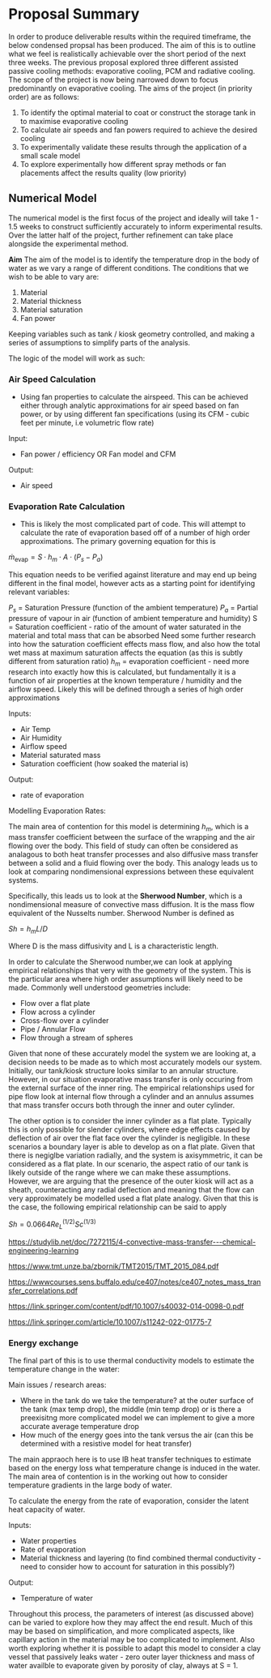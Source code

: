 # Proposal Summary

In order to produce deliverable results within the required timeframe, the below condensed propsal has been produced. The aim of this is to outline what we feel is realistically achievable over the short period of the next three weeks. The previous proposal explored three different assisted passive cooling methods: evaporative cooling, PCM and radiative cooling. The scope of the project is now being narrowed down to focus predominantly on evaporative cooling. The aims of the project (in priority order) are as follows:

1. To identify the optimal material to coat or construct the storage tank in to maximise evaporative cooling
2. To calculate air speeds and fan powers required to achieve the desired cooling
3. To experimentally validate these results through the application of a small scale model
4. To explore experimentally how different spray methods or fan placements affect the results quality (low priority)


## Numerical Model

The numerical model is the first focus of the project and ideally will take 1 - 1.5 weeks to construct sufficiently accurately to inform experimental results. Over the latter half of the project, further refinement can take place alongside the experimental method. 

****Aim****
The aim of the model is to identify the temperature drop in the body of water as we vary a range of different conditions. The conditions that we wish to be able to vary are:

1. Material
2. Material thickness
3. Material saturation
4. Fan power

Keeping variables such as tank / kiosk geometry controlled, and making a series of assumptions to simplify parts of the analysis. 

The logic of the model will work as such:

### Air Speed Calculation

- Using fan properties to calculate the airspeed. This can be achieved either through analytic approximations for air speed based on fan power, or by using different fan specifications (using its CFM - cubic feet per minute, i.e volumetric flow rate)

Input:
- Fan power / efficiency OR Fan model and CFM

Output:
- Air speed 

### Evaporation Rate Calculation 

- This is likely the most complicated part of code. This will attempt to calculate the rate of evaporation based off of a number of high order approximations. The primary governing equation for this is

$\dot{m}_{\text{evap}} = S \cdot h_m \cdot A \cdot (P_s - P_a)$

This equation needs to be verified against literature and may end up being different in the final model, however acts as a starting point for identifying relevant variables:

$P_s$ = Saturation Pressure (function of the ambient temperature)
$P_a$ = Partial pressure of vapour in air (function of ambient temperature and humidity)
S = Saturation coefficient - ratio of the amount of water saturated in the material and total mass that can be absorbed
Need some further research into how the saturation coefficient effects mass flow, and also how the total wet mass at maximum saturation affects the equation (as this is subtly different from saturation ratio)
$h_m$ = evaporation coefficient - need more research into exactly how this is calculated, but fundamentally it is a function of air properties at the known temperature / humidity and the airflow speed. Likely this will be defined through a series of high order approximations 

Inputs:
- Air Temp
- Air Humidity
- Airflow speed
- Material saturated mass
- Saturation coefficient (how soaked the material is)

Output: 
- rate of evaporation


Modelling Evaporation Rates:

The main area of contention for this model is determining $h_m$, which is a mass transfer coefficient between the surface of the wrapping and the air flowing over the body. This field of study can often be considered as analagous to both heat transfer processes and also diffusive mass transfer between a solid and a fluid flowing over the body. This analogy leads us to look at comparing nondimensional expressions between these equivalent systems.

Specifically, this leads us to look at the **Sherwood Number**, which is a nondimensional measure of convective mass diffusion. It is the mass flow equivalent of the Nusselts number.
Sherwood Number is defined as 

$Sh = h_m L/D$

Where D is the mass diffusivity and L is a characteristic length.

In order to calculate the Sherwood number,we can look at applying empirical relationships that very with the geometry of the system. This is the particular area where high order assumptions will likely need to be made. Commonly well understood geometries include:

- Flow over a flat plate
- Flow across a cylinder
- Cross-flow over a cylinder
- Pipe / Annular Flow
- Flow through a stream of spheres

Given that none of these accurately model the system we are looking at, a decision needs to be made as to which most accurately models our system. Initially, our tank/kiosk structure looks similar to an annular structure. However, in our situation evaporative mass transfer is only occuring from the external surface of the inner ring. The empirical relationships used for pipe flow look at internal flow through a cylinder and an annulus assumes that mass transfer occurs both through the inner and outer cylinder.

The other option is to consider the inner cylinder as a flat plate. Typically this is only possible for slender cylinders, where edge effects caused by deflection of air over the flat face over the cylinder is negligible. In these scenarios a boundary layer is able to develop as on a flat plate. Given that there is negiglbe variation radially, and the system is axisymmetric, it can be considered as a flat plate. In our scenario, the aspect ratio of our tank is likely outside of the range where we can make these assumptions. However, we are arguing that the presence of the outer kiosk will act as a sheath, counteracting any radial deflection and meaning that the flow can very approximately be modelled used a flat plate analogy. Given that this is the case, the following empirical relationship can be said to apply 

$Sh = 0.0664 Re_L^(1/2)Sc^(1/3)$


https://studylib.net/doc/7272115/4-convective-mass-transfer---chemical-engineering-learning

https://www.tmt.unze.ba/zbornik/TMT2015/TMT_2015_084.pdf

https://wwwcourses.sens.buffalo.edu/ce407/notes/ce407_notes_mass_transfer_correlations.pdf

https://link.springer.com/content/pdf/10.1007/s40032-014-0098-0.pdf

https://link.springer.com/article/10.1007/s11242-022-01775-7

### Energy exchange 

The final part of this is to use thermal conductivity models to estimate the temperature change in the water:

Main issues / research areas:

- Where in the tank do we take the temperature? at the outer surface of the tank (max temp drop), the middle (min temp drop) or is there a preexisitng more complicated model we can implement to give a more accurate average temperature drop
- How much of the energy goes into the tank versus the air (can this be determined with a resistive model for heat transfer)

The main appraoch here is to use IB heat transfer techniques to estimate based on the energy loss what temperature change is induced in the water. The main area of contention is in the working out how to consider temperature gradients in the large body of water.

To calculate the energy from the rate of evaporation, consider the latent heat capacity of water.

Inputs:
- Water properties
- Rate of evaporation
- Material thickness and layering (to find combined thermal conductivity - need to consider how to account for saturation in this possibly?)

Output:
- Temperature of water


Throughout this process, the parameters of interest (as discussed above) can be varied to explore how they may affect the end result. 
Much of this may be based on simplification, and more complicated aspects, like capillary action in the material may be too complicated to implement. 
Also worth exploring whether it is possible to adapt this model to consider a clay vessel that passively leaks water - zero outer layer thickness and mass of water availble to evaporate given by porosity of clay, always at S = 1.
